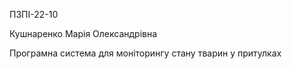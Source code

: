ПЗПІ-22-10

Кушнаренко Марія Олександрівна

Програмна система для моніторингу стану тварин у притулках
